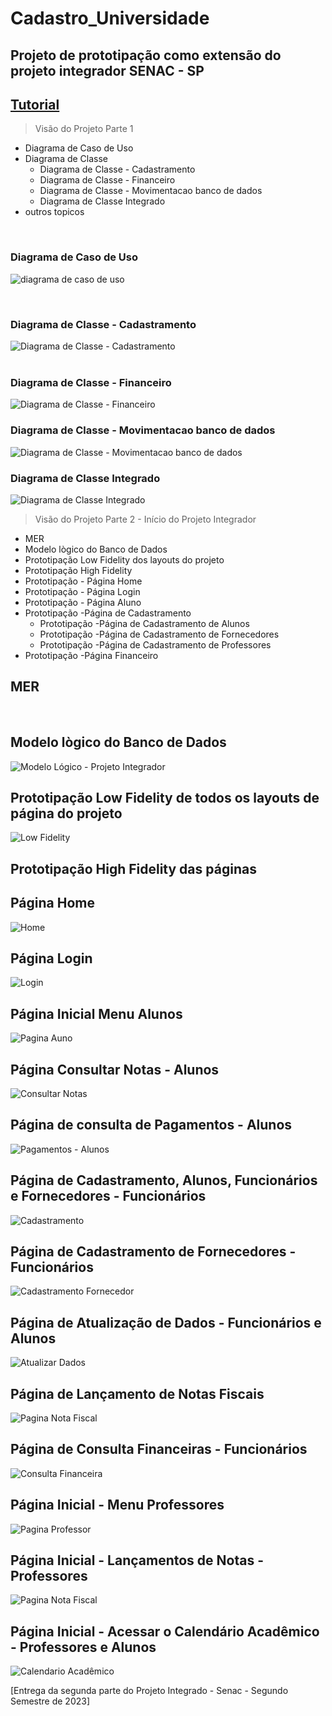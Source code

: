 # Cadastro_Universidade
## Projeto de prototipação como extensão do projeto integrador SENAC - SP
## <ins>[Tutorial](https://github.com/devxxx-dias/Cadastro_Universidade/blob/main/tutorial.md)</ins>
>Visão do Projeto Parte 1

- Diagrama de Caso de Uso
- Diagrama de Classe
  - Diagrama de Classe - Cadastramento
  - Diagrama de Classe - Financeiro
  - Diagrama de Classe - Movimentacao banco de dados
  - Diagrama de Classe Integrado
- outros topicos

&nbsp;
&nbsp;

### Diagrama de Caso de Uso
![diagrama de caso de uso](https://github.com/devxxx-dias/Cadastro_Universidade/assets/104696883/5b1a9696-1baf-4ea1-95ce-4148118e7f4f)

&nbsp;
&nbsp;

### Diagrama de Classe - Cadastramento
![Diagrama de Classe - Cadastramento](https://github.com/devxxx-dias/Cadastro_Universidade/assets/104696883/070dca46-bd43-4dd7-a10a-d628b28beddf)
&nbsp;  
&nbsp;

### Diagrama de Classe - Financeiro
![Diagrama de Classe - Financeiro](https://github.com/devxxx-dias/Cadastro_Universidade/assets/104696883/85a4cd76-da25-48a7-856a-bbe27fc0ee4b)
&nbsp;
&nbsp;

### Diagrama de Classe - Movimentacao banco de dados
![Diagrama de Classe - Movimentacao banco de dados](https://github.com/devxxx-dias/Cadastro_Universidade/assets/104696883/2cf87e2b-97b5-4058-b15d-cd3e77d7bd1e)
&nbsp;
&nbsp;

### Diagrama de Classe Integrado
![Diagrama de Classe Integrado](https://github.com/devxxx-dias/Cadastro_Universidade/assets/104696883/9c71b85f-fca9-4f75-a706-bd589754f4da)
&nbsp;
&nbsp;

>Visão do Projeto Parte 2 - Início do Projeto Integrador
&nbsp;
&nbsp;

- MER
- Modelo lògico do Banco de Dados
- Prototipação Low Fidelity dos layouts do projeto
- Prototipação High Fidelity
- Prototipação - Página Home
- Prototipação - Página Login
- Prototipação - Página Aluno
- Prototipação -Página de Cadastramento
  - Prototipação -Página de Cadastramento de Alunos
  - Prototipação -Página de Cadastramento de Fornecedores
  - Prototipação -Página de Cadastramento de Professores
- Prototipação -Página Financeiro
&nbsp;
&nbsp;

## MER

&nbsp;
&nbsp;

## Modelo lògico do Banco de Dados
![Modelo Lógico - Projeto Integrador](https://github.com/devxxx-dias/Cadastro_Universidade/assets/104696883/b032aaed-307c-441c-825f-0ea405dcb3bd)
&nbsp;
&nbsp;

## Prototipação Low Fidelity de todos os layouts de página do projeto
![Low Fidelity](https://github.com/devxxx-dias/Cadastro_Universidade/assets/104696883/ac33253e-ccf7-488d-bcf8-f3b8a2f03273)
&nbsp;
&nbsp;

## Prototipação High Fidelity das páginas

## Página Home
![Home](https://github.com/devxxx-dias/Cadastro_Universidade/assets/104696883/0eb7e2d5-f43e-4206-b0f1-6d6062ea9bd7)
&nbsp;
&nbsp;

## Página Login
![Login](https://github.com/devxxx-dias/Cadastro_Universidade/assets/104696883/821f1334-73a9-47da-be7a-ee2b817af101)
&nbsp;
&nbsp;

## Página Inicial Menu Alunos
![Pagina Auno](https://github.com/devxxx-dias/Cadastro_Universidade/assets/104696883/e0b96ab3-1874-4b06-a0e1-a8dadd81d3c3)
&nbsp;
&nbsp;

## Página Consultar Notas - Alunos
![Consultar Notas](https://github.com/devxxx-dias/Cadastro_Universidade/assets/104696883/e69561d0-810f-4655-a523-4fd8ee6135ff)
&nbsp;
&nbsp;

## Página de consulta de Pagamentos - Alunos
![Pagamentos - Alunos](https://github.com/devxxx-dias/Cadastro_Universidade/assets/104696883/9b6a6d2b-7838-4776-9f04-b597cfbe177c)
&nbsp;
&nbsp;

## Página de Cadastramento, Alunos, Funcionários e Fornecedores - Funcionários
![Cadastramento](https://github.com/devxxx-dias/Cadastro_Universidade/assets/104696883/49030696-9ba3-4f7e-8653-0ec2b04d26b9)
&nbsp;
&nbsp;

## Página de Cadastramento de Fornecedores - Funcionários
![Cadastramento Fornecedor](https://github.com/devxxx-dias/Cadastro_Universidade/assets/104696883/5a4c5eb0-9188-4e49-aa9c-afeaa064fc72)
&nbsp;
&nbsp;

## Página de Atualização de Dados - Funcionários e Alunos
![Atualizar Dados](https://github.com/devxxx-dias/Cadastro_Universidade/assets/104696883/56d06435-669b-4c13-acea-b955bbff2f67)
&nbsp;
&nbsp;

## Página de Lançamento de Notas Fiscais
![Pagina Nota Fiscal](https://github.com/devxxx-dias/Cadastro_Universidade/assets/104696883/e4726e73-c7d4-4151-8aa4-101392f5aa01)
&nbsp;
&nbsp;

## Página de Consulta Financeiras - Funcionários
![Consulta Financeira](https://github.com/devxxx-dias/Cadastro_Universidade/assets/104696883/2e190759-631e-4304-a86d-6026e7b5f2d0)
&nbsp;
&nbsp;

## Página Inicial - Menu Professores
![Pagina Professor](https://github.com/devxxx-dias/Cadastro_Universidade/assets/104696883/552d62c5-affd-4693-b066-b1b334f5ff1d)
&nbsp;
&nbsp;

## Página Inicial - Lançamentos de Notas - Professores
![Pagina Nota Fiscal](https://github.com/devxxx-dias/Cadastro_Universidade/assets/104696883/e4726e73-c7d4-4151-8aa4-101392f5aa01)
&nbsp;
&nbsp;

## Página Inicial - Acessar o Calendário Acadêmico - Professores e Alunos
![Calendario Acadêmico](https://github.com/devxxx-dias/Cadastro_Universidade/assets/104696883/a0592efd-88c1-4c97-9571-acf156a131f0)
&nbsp;
&nbsp;

[Entrega da segunda parte do Projeto Integrado - Senac - Segundo Semestre de 2023]




